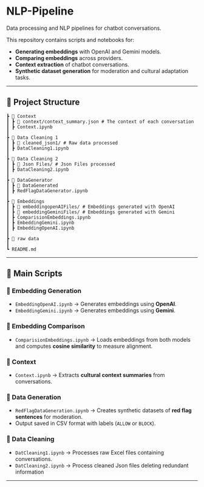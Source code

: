 # NLP-Pipeline
Data processing and NLP pipelines for chatbot conversations.

This repository contains scripts and notebooks for:
- **Generating embeddings** with OpenAI and Gemini models.
- **Comparing embeddings** across providers.
- **Context extraction** of chatbot conversations.
- **Synthetic dataset generation** for moderation and cultural adaptation tasks.

---

## 📂 Project Structure
````
┣ 📁 Context
┃ ┣ 📁 context/context_summary.json # The context of each conversation
┃ ┣ Context.ipynb
┃
┣ 📁 Data Cleaning 1
┃ ┣ 📁 cleaned_json1/ # Raw data processed
┃ ┣ DataCleaning1.ipynb 
┃
┣ 📁 Data Cleaning 2
┃ ┣ 📁 Json Files/ # Json Files processed
┃ ┣ DataCleaning2.ipynb
┃
┣ 📁 DataGenerator
┃ ┣ 📁 DataGenerated
┃ ┣ RedFlagDataGenerator.ipynb
┃
┣ 📁 Embeddings
┃ ┣ 📁 embeddingopenAIFiles/ # Embeddings generated with OpenAI
┃ ┣ 📁 embeddingGeminiFiles/ # Embeddings generated with Gemini
┃ ┣ ComparisionEmbeddings.ipynb
┃ ┣ EmbeddingGemini.ipynb
┃ ┣ EmbeddingOpenAI.ipynb
┃
┣ 📁 raw data
┃
┗ README.md
````

---

## 🚀 Main Scripts

### 🔹 Embedding Generation
- `EmbeddingOpenAI.ipynb` → Generates embeddings using **OpenAI**.
- `EmbeddingGemini.ipynb` → Generates embeddings using **Gemini**.

### 🔹 Embedding Comparison
- `ComparisionEmbeddings.ipynb` → Loads embeddings from both models and computes **cosine similarity** to measure alignment.

### 🔹 Context
- `Context.ipynb` → Extracts **cultural context summaries** from conversations.

### 🔹 Data Generation
- `RedFlagDataGeneration.ipynb` → Creates synthetic datasets of **red flag sentences** for moderation.
- Output saved in CSV format with labels (`ALLOW` or `BLOCK`).

### 🔹 Data Cleaning
- `DatCleaning1.ipynb` → Processes raw Excel files containing conversations.
- `DatCleaning2.ipynb` → Process cleaned Json files deleting redundant information

---

